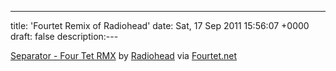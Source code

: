 ---
title: 'Fourtet Remix of Radiohead'
date: Sat, 17 Sep 2011 15:56:07 +0000
draft: false
description:---

[Separator - Four Tet RMX](http://soundcloud.com/radiohead/03-separator-four-tet-rmx) by [Radiohead](http://soundcloud.com/radiohead) via [Fourtet.net](http://www.fourtet.net/)